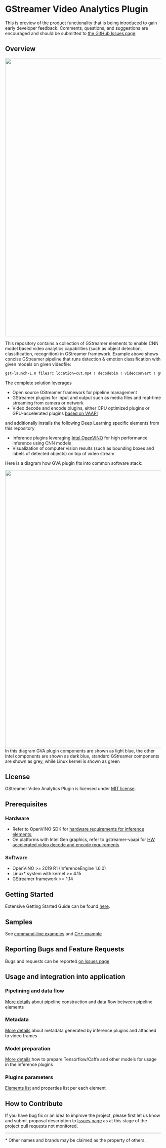 # GStreamer Video Analytics Plugin
This is preview of the product functionality that is being introduced to gain early developer feedback. Comments, questions, and suggestions are encouraged and should be submitted to [the GitHub Issues page](https://github.com/opencv/gst-video-analytics/issues)

## Overview
<div align="center"><img src="intro.gif" width=900/></div>

This repository contains a collection of GStreamer elements to enable CNN model based video analytics capabilities (such as object detection, classification, recognition) in GStreamer framework. Example above shows concise GStreamer pipeline that runs detection & emotion classification with given models on given videofile:
```sh
gst-launch-1.0 filesrc location=cut.mp4 ! decodebin ! videoconvert ! gvadetect model=face-detection-adas-0001.xml ! gvaclassify model=emotions-recognition-retail-0003.xml model-proc=emotions-recognition-retail-0003.json ! gvawatermark ! ximagesink sync=false
```

The complete solution leverages
* Open source GStreamer framework for pipeline management
* GStreamer plugins for input and output such as media files and real-time streaming from camera or network
* Video decode and encode plugins, either CPU optimized plugins or GPU-accelerated plugins [based on VAAPI](https://github.com/GStreamer/gstreamer-vaapi)

and additionally installs the following Deep Learning specific elements from this repository
* Inference plugins leveraging [Intel OpenVINO](https://software.intel.com/en-us/openvino-toolkit) for high performance inference using CNN models
* Visualization of computer vision results (such as bounding boxes and labels of detected objects) on top of video stream

Here is a diagram how GVA plugin fits into common software stack:
<div align="center"><img src="https://user-images.githubusercontent.com/26006277/58497636-11285480-8185-11e9-80da-b812877bc898.png" width=900/></div>
In this diagram GVA plugin components are shown as light blue, the other Intel components are shown as dark blue,
standard GStreamer components are shown as grey, while Linux kernel is shown as green

## License
GStreamer Video Analytics Plugin is licensed under [MIT license](LICENSE).

## Prerequisites
### Hardware
* Refer to OpenVINO SDK for [hardware requirements for inference elements](https://software.intel.com/en-us/openvino-toolkit/hardware);
* On platforms with Intel Gen graphics, refer to gstreamer-vaapi for [HW accelerated video decode and encode requirements](https://github.com/GStreamer/gstreamer-vaapi).

### Software
* OpenVINO >= 2019 R1 (InferenceEngine 1.6.0)
* Linux* system with kernel >= 4.15
* GStreamer framework >= 1.14

## Getting Started
Extensive Getting Started Guide can be found [here](https://github.com/opencv/gst-video-analytics/wiki//Getting-Started-Guide-%5BR2%5D).

## Samples
See [command-line examples](samples/shell) and [C++ example](samples/cpp/face_attributes)

## Reporting Bugs and Feature Requests
Bugs and requests can be reported [on Issues page](https://github.com/opencv/gst-video-analytics/issues)

## Usage and integration into application
### Pipelining and data flow
[More details](https://github.com/opencv/gst-video-analytics/wiki/Data-flow) about pipeline construction and data flow between pipeline elements

### Metadata
[More details](https://github.com/opencv/gst-video-analytics/wiki/Metadata) about metadata generated by inference plugins and attached to video frames

### Model preparation
[More details](https://github.com/opencv/gst-video-analytics/wiki/Model-preparation) how to prepare Tensorflow/Caffe and other models for usage in the inference plugins

### Plugins parameters
[Elements list](https://github.com/opencv/gst-video-analytics/wiki/Elements) and properties list per each element

## How to Contribute
If you have bug fix or an idea to improve the project, please first let us know and submit proposal description to [Issues page](https://github.com/opencv/gst-video-analytics/issues)
as at this stage of the project pull requests not monitored.

---
\* Other names and brands may be claimed as the property of others.
